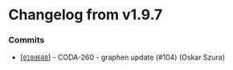 # Changelog from v1.9.7
### Commits
* [[`010d688`](http://github.com/coda-it/graphen/commit/010d688c5e3c972b0f3d5aa6d60b9eff105bb8ac)] - CODA-260 - graphen update (#104) (Oskar Szura)